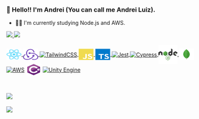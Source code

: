 ### 👋 Hello!! I'm Andrei (You can call me Andrei Luiz).



- ✍🏻 I'm currently studying Node.js and AWS.



<div> 
  <a href="https://github.com/S7Andrei">
  <img height="180em" src="https://github-readme-stats.vercel.app/api?username=S7Andrei&show_icons=true&theme=radical"/>
  <img height="180em" src="https://github-readme-stats.vercel.app/api/top-langs/?username=S7Andrei&layout=compact&langs_count=7&theme=radical"/>
</div>
 
<div style="display: inline_block"></br> 
<a href="https://vitejs.dev/"> <img alt="React Vite" align="center" height="30" width="40" src="https://raw.githubusercontent.com/devicons/devicon/master/icons/react/react-original.svg"> </a>
<a href="https://redux.js.org" target="_blank" rel="noreferrer"> <img alt="Redux" align="center" height="30" width="40" src="https://raw.githubusercontent.com/devicons/devicon/master/icons/redux/redux-original.svg" alt="redux" width="28" height="28"/> </a>
<a href="https://tailwindcss.com/"> <img alt="TailwindCSS" align="center" height="30" width="40" src="https://i.postimg.cc/Jn31692J/tailwind-css.png"> </a>
<a href="https://www.javascript.com/"> <img alt="JavaScript" align="center" height="30" width="40" src="https://raw.githubusercontent.com/devicons/devicon/master/icons/javascript/javascript-plain.svg"> </a>
<a href="https://www.typescriptlang.org/"> <img alt="TypeScript" align="center" height="30" width="40" src="https://raw.githubusercontent.com/devicons/devicon/master/icons/typescript/typescript-plain.svg"> </a>
<a href="https://jestjs.io" target="_blank" rel="noreferrer"> <img alt="Jest" height="35" width="35" align="center" src="https://www.vectorlogo.zone/logos/jestjsio/jestjsio-icon.svg" alt="jest" /> </a>
<a href="https://www.cypress.io" target="_blank" rel="noreferrer"> <img alt="Cypress" align="center" height="30" width="40" src="https://raw.githubusercontent.com/simple-icons/simple-icons/6e46ec1fc23b60c8fd0d2f2ff46db82e16dbd75f/icons/cypress.svg" alt="cypress"/> </a>
<a href="https://nodejs.org" target="_blank" rel="noreferrer"> <img alt="NodeJS" align="center" src="https://raw.githubusercontent.com/devicons/devicon/master/icons/nodejs/nodejs-original-wordmark.svg" alt="nodejs" width="50" height="50"/> </a>
<a href="https://www.mongodb.com/"> <img alt="MongoDB" align="center" height="30" width="40" src="https://raw.githubusercontent.com/devicons/devicon/master/icons/mongodb/mongodb-original.svg">  </a>
<a href="https://aws.amazon.com/" target='_blank'><img alt="AWS" align="center" height="25" width="40" src='https://i.postimg.cc/BvKJtjnn/png-transparent-amazon-aws-logo-removebg-preview.png' alt='png-transparent-amazon-aws-logo-removebg-preview'/></a>
<a href="https://learn.microsoft.com/pt-br/dotnet/csharp/tour-of-csharp/" target="_blank" rel="noreferrer"> <img alt="CSSHARP" align="center" height="30" width="40" src="https://raw.githubusercontent.com/devicons/devicon/master/icons/csharp/csharp-original.svg" alt="csharp"/></a>
<a href="https://unity.com/" target="_blank" rel="noreferrer"> <img alt="Unity Engine" align="center" height="30" width="35" src="https://www.vectorlogo.zone/logos/unity3d/unity3d-icon.svg" alt="unity" width="40" height="40"/> </a>
</div> <br/> 

##

<div> 
  <a href="https://www.linkedin.com/in/andrei-silva-b71463211/" target="_blank"><img src="https://img.shields.io/badge/-LinkedIn-%230077B5?style=for-the-badge&logo=linkedin&logoColor=white" target="_blank"></a> 
</div> 

<a href="#">
  <img src="https://imgs.search.brave.com/5M-ZVGC866sUoBuwQRVk1phenzLt3by06ZmOCSBtrRo/rs:fit:860:0:0/g:ce/aHR0cHM6Ly93d3cu/aHRtbGNzc2NvbG9y/LmNvbS9wcmV2aWV3/L2dhbGxlcnkvMEQx/MDE3LnBuZw" align="left" width="500px" style="opacity: 0;">
</a>
 <a href="#"><img src="https://media.giphy.com/media/tDD5sO5Sa5AEhUwTju/giphy.gif" aling-item="center" display="flex" text-align="center"></a>
